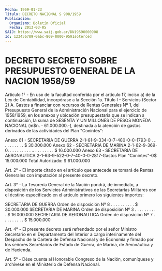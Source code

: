 ```yaml
---
Fecha: 1959-01-23
Título: DECRETO NACIONAL S 908/1959
Publicación:
  Organismo: Boletín Oficial
  Fecha: 2013-03-05
SAIJ: https://www.saij.gob.ar/DN19590000908
Id: 123456789-0abc-809-0000-9591soterced
---
```

# DECRETO SECRETO SOBRE PRESUPUESTO GENERAL DE LA NACION 1958/59

<a id="1"></a>
Artículo 1° - En uso de la facultad conferida por el artículo 17, inciso a) de la Ley de Contabilidad, incorpórase a la Sección 1a. Título I - Servicios (Sector 2) A. Gastos a financiar con recursos de Rentas Generales Nº 1, del Presupuesto General de la Administración Nacional para el ejercicio de 1958/1959, en los anexos y ubicación presupuestaria que se indican a continuación, la suma de SESENTA Y UN MILLONES DE PESOS MONEDA NACIONAL (m$n. - 61.000.000.-), destinada a la atención de gastos derivados de las actividades del Plan "Conintes":

 Anexo 61 - SECRETARIA DE GUERRA  2-1-61-9-334-0-7-480-0-0-1793-0 . .. . . . . . . . . $ 30.000.000 Anexo 62 - SECRETARIA DE MARINA 2-1-62-9-369-0. . . . . . . . . . .. . . . . . . . . $ 16.000.000 Anexo 63 - SECRETARIA DE AERONAUTICA 2-1-63-9-522-0-7-40-0-0-2817-Gastos Plan "Conintes"-0$ 15.000.000                                   Total Autorizado: $ 61.000.000

<a id="2"></a>
Art. 2° - El importe citado en el artículo que antecede se tomará de Rentas Generales con imputación al presente decreto.

<a id="3"></a>
Art. 3° - La Tesorería General de la Nación pondrá, de inmediato, a disposición de los Servicios Administrativos de las Secretarías Militares con el destino especificado en el artículo primero los siguientes importes:

 SECRETARIA DE GUERRA Orden de disposición Nº 8  . . . . . . . . . . $ 30.000.000 SECRETARIA DE MARINA Orden de disposición Nº 3  . . . . . . . . . . $ 16.000.000 SECRETARIA DE AERONAUTICA Orden de disposición Nº 7    . . . . . . . . . $ 15.000.000

<a id="4"></a>
Art. 4° - El presente decreto será refrendado por el señor Ministro Secretario en el Departamento del Interior a cargo interinamente del Despacho de la Cartera de Defensa Nacional y de Economía y firmado por los señores Secretarios de Estado de Guerra, de Marina, de Aeronáutica y de Hacienda.

<a id="5"></a>
Art. 5° - Dése cuenta al Honorable Congreso de la Nación, comuníquese y archívese en el Ministerio de Defensa Nacional.